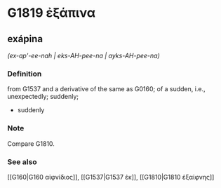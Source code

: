 # G1819 ἐξάπινα

## exápina

_(ex-ap'-ee-nah | eks-AH-pee-na | ayks-AH-pee-na)_

### Definition

from G1537 and a derivative of the same as G0160; of a sudden, i.e., unexpectedly; suddenly; 

- suddenly

### Note

Compare G1810.

### See also

[[G160|G160 αἰφνίδιος]], [[G1537|G1537 ἐκ]], [[G1810|G1810 ἐξαίφνης]]
